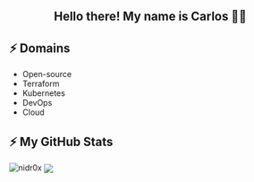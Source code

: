 <h2 align="center">Hello there! My name is Carlos 👋🤓</h2>


## ⚡ Domains
- Open-source
- Terraform
- Kubernetes
- DevOps
- Cloud


## ⚡ My GitHub Stats
<p align="left"> <img src="https://github-readme-stats.vercel.app/api?username=nidr0x&ishow_icons=true&title_color=fff&icon_color=79ff97&text_color=9f9f9f&bg_color=151515&count_private=true" alt="nidr0x" />

<img align="center" src="https://github-readme-stats.vercel.app/api/top-langs/?username=nidr0x&layout=compact&theme=dark" /> 
